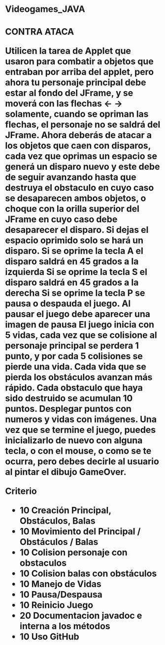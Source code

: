 # Videogames_JAVA
<h1>CONTRA ATACA

Utilicen la tarea de Applet que usaron para combatir a objetos que entraban por arriba del applet, pero ahora tu personaje principal debe estar al fondo del JFrame, y se moverá con las flechas <-    ->   solamente, cuando se opriman las flechas, el personaje no se saldrá del JFrame.
Ahora deberás de atacar a los objetos que caen con disparos, cada vez que oprimas un espacio se generá un disparo nuevo y este debe de seguir avanzando hasta que destruya el obstaculo en cuyo caso se desaparecen ambos objetos, o choque con la orilla superior del JFrame en cuyo caso debe desaparecer el disparo.
Si dejas el espacio oprimido solo se hará un disparo.
Si se oprime la tecla A el disparo saldrá en 45 grados a la izquierda
Si se oprime la tecla S el disparo saldrá en 45 grados a la derecha
Si se oprime la tecla P se pausa o despauda el juego.
Al pausar el juego debe aparecer una imagen de pausa
El juego inicia con 5 vidas, cada vez que se colisione al personaje principal se perdera 1 punto, y por cada 5 colisiones se pierde una vida.
Cada vida que se pierda los obstáculos avanzan más rápido.
Cada obstaculo que haya sido destruido se acumulan 10 puntos.
Desplegar puntos con numeros y vidas con imágenes.
Una vez que se termine el juego, puedes inicializarlo de nuevo con alguna tecla, o con el mouse, o como se te ocurra, pero debes decirle al usuario al pintar el dibujo GameOver.

Criterio
- 10 Creación Principal, Obstáculos, Balas
- 10 Movimiento del Principal / Obstáculos / Balas
- 10 Colision personaje con obstaculos
- 10 Colision balas con obstáculos
- 10 Manejo de Vidas
- 10 Pausa/Despausa
- 10 Reinicio Juego
- 20 Documentacion javadoc e interna a los métodos
- 10 Uso GitHub